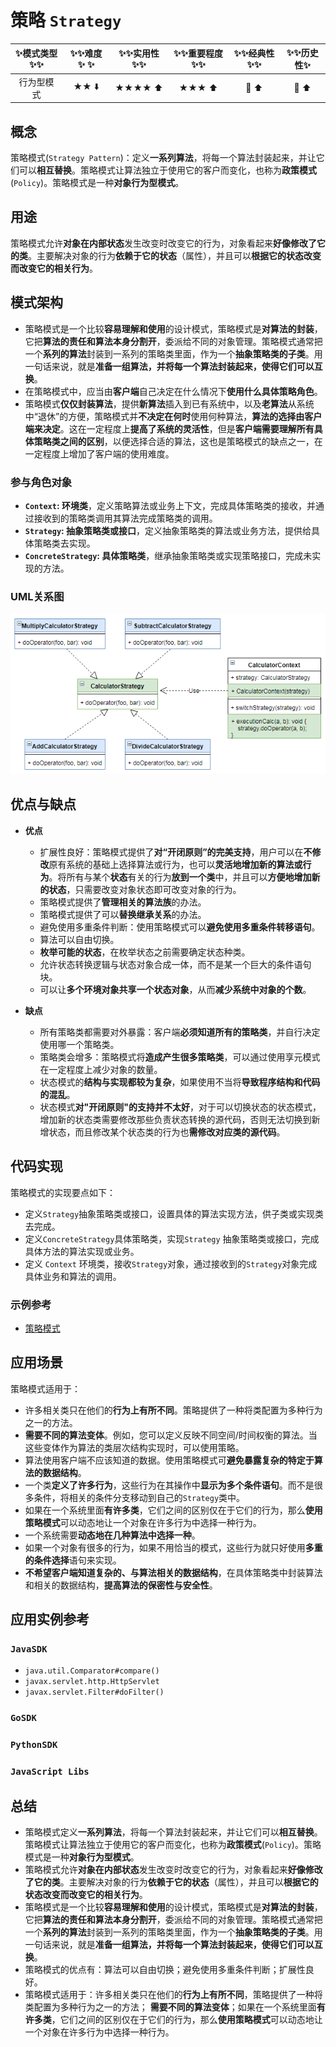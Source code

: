 # 策略 `Strategy`

| :sparkles:模式类型:sparkles::sparkles:|:sparkles::sparkles:难度:sparkles:  :sparkles: | :sparkles::sparkles:实用性:sparkles::sparkles: | :sparkles::sparkles:重要程度:sparkles::sparkles: |  :sparkles::sparkles:经典性:sparkles::sparkles: | :sparkles::sparkles:历史性:sparkles: |
| :----------------------------------------: | :-----------------------------------------------: | :-------------------------------------------------: | :----------------------------------------------------: | :--------------------------------------------------: | :--------------------------------------: |
|                    行为型模式                        |                ★★ :arrow_down:                 |                  ★★★★ :arrow_up:                   |                    ★★★ :arrow_up:                    |              :green_heart:  :arrow_up:               |        :green_heart:  :arrow_up:         |

## 概念
策略模式(`Strategy Pattern`)：定义**一系列算法**，将每一个算法封装起来，并让它们可以**相互替换**。策略模式让算法独立于使用它的客户而变化，也称为**政策模式**(`Policy`)。策略模式是一种**对象行为型模式**。

## 用途
策略模式允许**对象在内部状态**发生改变时改变它的行为，对象看起来**好像修改了它的类**。主要解决对象的行为**依赖于它的状态**（属性），并且可以**根据它的状态改变而改变它的相关行为**。

## 模式架构
+ 策略模式是一个比较**容易理解和使用**的设计模式，策略模式是**对算法的封装**，它把**算法的责任和算法本身分割开**，委派给不同的对象管理。策略模式通常把一个**系列的算法**封装到一系列的策略类里面，作为一个**抽象策略类的子类**。用一句话来说，就是**准备一组算法，并将每一个算法封装起来，使得它们可以互换**。
+ 在策略模式中，应当由**客户端**自己决定在什么情况下**使用什么具体策略角色**。
+ 策略模式**仅仅封装算法**，提供**新算法**插入到已有系统中，以及**老算法**从系统中“退休”的方便，策略模式并**不决定在何时**使用何种算法，**算法的选择由客户端来决定**。这在一定程度上**提高了系统的灵活性**，但是**客户端需要理解所有具体策略类之间的区别**，以便选择合适的算法，这也是策略模式的缺点之一，在一定程度上增加了客户端的使用难度。


### 参与角色对象
+ **`Context`: 环境类**，定义策略算法或业务上下文，完成具体策略类的接收，并通过接收到的策略类调用其算法完成策略类的调用。
+ **`Strategy`: 抽象策略类或接口**，定义抽象策略类的算法或业务方法，提供给具体策略类去实现。
+ **`ConcreteStrategy`: 具体策略类**，继承抽象策略类或实现策略接口，完成未实现的方法。

### UML关系图

![1545558455680](../../../.images/1545558455680.png)

## 优点与缺点
+ **优点**
	- 扩展性良好：策略模式提供了**对“开闭原则”的完美支持**，用户可以在**不修改**原有系统的基础上选择算法或行为，也可以**灵活地增加新的算法或行为**。将所有与某个**状态**有关的行为**放到一个类**中，并且可以**方便地增加新的状态**，只需要改变对象状态即可改变对象的行为。 
	- 策略模式提供了**管理相关的算法族**的办法。
	- 策略模式提供了可以**替换继承关系**的办法。
	- 避免使用多重条件判断：使用策略模式可以**避免使用多重条件转移语句**。
	- 算法可以自由切换。
	- **枚举可能的状态**，在枚举状态之前需要确定状态种类。 
	- 允许状态转换逻辑与状态对象合成一体，而不是某一个巨大的条件语句块。 
	- 可以让**多个环境对象共享一个状态对象**，从而**减少系统中对象的个数**。

+ **缺点**
	- 所有策略类都需要对外暴露：客户端**必须知道所有的策略类**，并自行决定使用哪一个策略类。
	- 策略类会增多：策略模式将**造成产生很多策略类**，可以通过使用享元模式在一定程度上减少对象的数量。
	- 状态模式的**结构与实现都较为复杂**，如果使用不当将**导致程序结构和代码的混乱**。
	- 状态模式**对"开闭原则"的支持并不太好**，对于可以切换状态的状态模式，增加新的状态类需要修改那些负责状态转换的源代码，否则无法切换到新增状态，而且修改某个状态类的行为也**需修改对应类的源代码**。


## 代码实现
策略模式的实现要点如下：
+ 定义`Strategy`抽象策略类或接口，设置具体的算法实现方法，供子类或实现类去完成。
+ 定义`ConcreteStrategy`具体策略类，实现`Strategy` 抽象策略类或接口，完成具体方法的算法实现或业务。
+ 定义 `Context` 环境类，接收`Strategy`对象，通过接收到的`Strategy`对象完成具体业务和算法的调用。



### 示例参考
+ [策略模式](./java/io/github/hooj0/strategy)

## 应用场景
策略模式适用于：
+ 许多相关类只在他们的**行为上有所不同**。策略提供了一种将类配置为多种行为之一的方法。
+ **需要不同的算法变体**。例如，您可以定义反映不同空间/时间权衡的算法。当这些变体作为算法的类层次结构实现时，可以使用策略。
+ 算法使用客户端不应该知道的数据。使用策略模式可**避免暴露复杂的特定于算法的数据结构**。
+ 一个类**定义了许多行为**，这些行为在其操作中**显示为多个条件语句**。而不是很多条件，将相关的条件分支移动到自己的`Strategy`类中。
+ 如果在一个系统里面**有许多类**，它们之间的区别仅在于它们的行为，那么**使用策略模式**可以动态地让一个对象在许多行为中选择一种行为。
+ 一个系统需要**动态地在几种算法中选择一种**。
+ 如果一个对象有很多的行为，如果不用恰当的模式，这些行为就只好使用**多重的条件选择**语句来实现。
+ **不希望客户端知道复杂的、与算法相关的数据结构**，在具体策略类中封装算法和相关的数据结构，**提高算法的保密性与安全性**。

## 应用实例参考

### `JavaSDK` 
+ `java.util.Comparator#compare()`
+ `javax.servlet.http.HttpServlet`
+ `javax.servlet.Filter#doFilter()`

### `GoSDK`

### `PythonSDK`

### `JavaScript Libs`


## 总结
+ 策略模式定义**一系列算法**，将每一个算法封装起来，并让它们可以**相互替换**。策略模式让算法独立于使用它的客户而变化，也称为**政策模式**(`Policy`)。策略模式是一种**对象行为型模式**。
+ 策略模式允许**对象在内部状态**发生改变时改变它的行为，对象看起来**好像修改了它的类**。主要解决对象的行为**依赖于它的状态**（属性），并且可以**根据它的状态改变而改变它的相关行为**。
+ 策略模式是一个比较**容易理解和使用**的设计模式，策略模式是**对算法的封装**，它把**算法的责任和算法本身分割开**，委派给不同的对象管理。策略模式通常把一个**系列的算法**封装到一系列的策略类里面，作为一个**抽象策略类的子类**。用一句话来说，就是**准备一组算法，并将每一个算法封装起来，使得它们可以互换**。
+ 策略模式的优点有：算法可以自由切换；避免使用多重条件判断；扩展性良好。
+ 策略模式适用于：许多相关类只在他们的**行为上有所不同**，策略提供了一种将类配置为多种行为之一的方法； **需要不同的算法变体**；如果在一个系统里面**有许多类**，它们之间的区别仅在于它们的行为，那么**使用策略模式**可以动态地让一个对象在许多行为中选择一种行为。